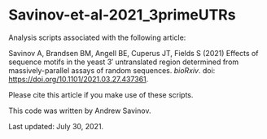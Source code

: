 # Savinov-et-al-2021_3primeUTRs

Analysis scripts associated with the following article: 

Savinov A, Brandsen BM, Angell BE, Cuperus JT, Fields S (2021) Effects of sequence motifs in the yeast 3′ untranslated region determined from massively-parallel assays of random sequences. *bioRxiv*. doi: https://doi.org/10.1101/2021.03.27.437361.

Please cite this article if you make use of these scripts.

This code was written by Andrew Savinov.

Last updated: July 30, 2021.
